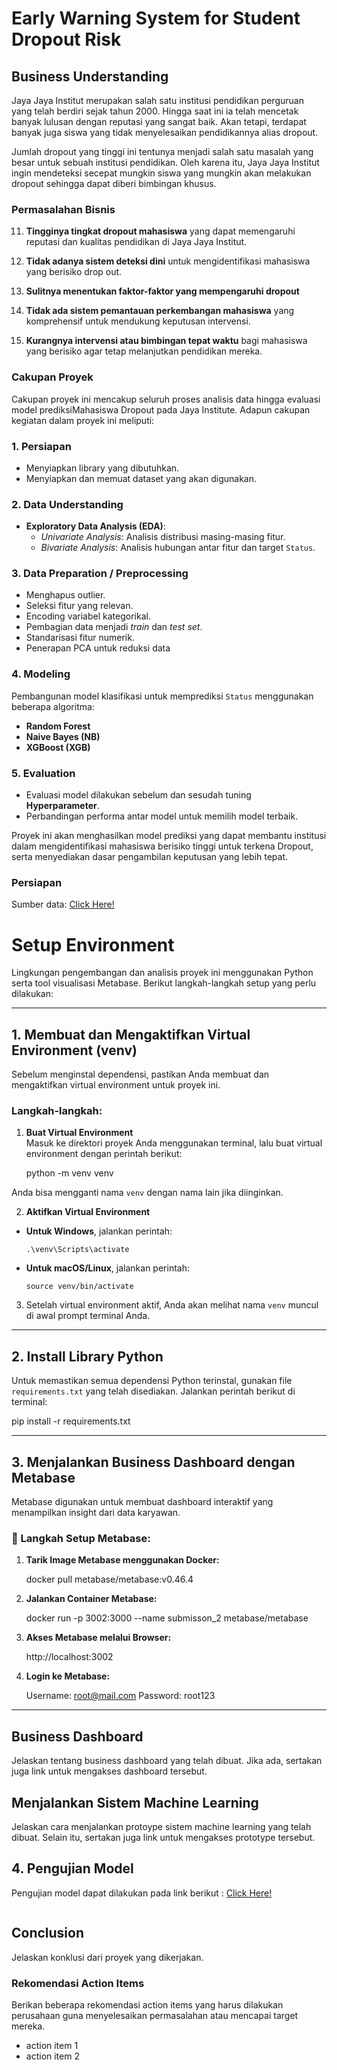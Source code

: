 # Early Warning System for Student Dropout Risk

## Business Understanding
Jaya Jaya Institut merupakan salah satu institusi pendidikan perguruan yang telah berdiri sejak tahun 2000. Hingga saat ini ia telah mencetak banyak lulusan dengan reputasi yang sangat baik. Akan tetapi, terdapat banyak juga siswa yang tidak menyelesaikan pendidikannya alias dropout.

Jumlah dropout yang tinggi ini tentunya menjadi salah satu masalah yang besar untuk sebuah institusi pendidikan. Oleh karena itu, Jaya Jaya Institut ingin mendeteksi secepat mungkin siswa yang mungkin akan melakukan dropout sehingga dapat diberi bimbingan khusus.


### Permasalahan Bisnis

11. **Tingginya tingkat dropout mahasiswa** yang dapat memengaruhi reputasi dan kualitas pendidikan di Jaya Jaya Institut.

2. **Tidak adanya sistem deteksi dini** untuk mengidentifikasi mahasiswa yang berisiko drop out.

3. **Sulitnya menentukan faktor-faktor yang mempengaruhi dropout**

4. **Tidak ada sistem pemantauan perkembangan mahasiswa** yang komprehensif untuk mendukung keputusan intervensi.

5. **Kurangnya intervensi atau bimbingan tepat waktu** bagi mahasiswa yang berisiko agar tetap melanjutkan pendidikan mereka.


### Cakupan Proyek

Cakupan proyek ini mencakup seluruh proses analisis data hingga evaluasi model prediksiMahasiswa Dropout pada Jaya Institute. Adapun cakupan kegiatan dalam proyek ini meliputi:

### 1. Persiapan
- Menyiapkan library yang dibutuhkan.
- Menyiapkan dan memuat dataset yang akan digunakan.

### 2. Data Understanding
- **Exploratory Data Analysis (EDA)**:
  - *Univariate Analysis*: Analisis distribusi masing-masing fitur.
  - *Bivariate Analysis*: Analisis hubungan antar fitur dan target `Status`.

### 3. Data Preparation / Preprocessing
- Menghapus outlier.
- Seleksi fitur yang relevan.
- Encoding variabel kategorikal.
- Pembagian data menjadi *train* dan *test set*.
- Standarisasi fitur numerik.
- Penerapan PCA untuk reduksi data


### 4. Modeling
Pembangunan model klasifikasi untuk memprediksi `Status` menggunakan beberapa algoritma:
- **Random Forest**
- **Naive Bayes (NB)**
- **XGBoost (XGB)**

### 5. Evaluation
- Evaluasi model dilakukan sebelum dan sesudah tuning **Hyperparameter**.
- Perbandingan performa antar model untuk memilih model terbaik.


Proyek ini akan menghasilkan model prediksi yang dapat membantu institusi dalam mengidentifikasi mahasiswa berisiko tinggi untuk terkena Dropout, serta menyediakan dasar pengambilan keputusan yang lebih tepat.

### Persiapan

Sumber data: [Click Here!](https://github.com/dicodingacademy/dicoding_dataset/blob/main/students_performance/README.md)

# Setup Environment

Lingkungan pengembangan dan analisis proyek ini menggunakan Python serta tool visualisasi Metabase. Berikut langkah-langkah setup yang perlu dilakukan:

---

## **1. Membuat dan Mengaktifkan Virtual Environment (venv)**

Sebelum menginstal dependensi, pastikan Anda membuat dan mengaktifkan virtual environment untuk proyek ini. 

### Langkah-langkah:

1. **Buat Virtual Environment**  
   Masuk ke direktori proyek Anda menggunakan terminal, lalu buat virtual environment dengan perintah berikut:

   python -m venv venv

Anda bisa mengganti nama `venv` dengan nama lain jika diinginkan.

2. **Aktifkan Virtual Environment**

- **Untuk Windows**, jalankan perintah:
  ```
  .\venv\Scripts\activate
  ```

- **Untuk macOS/Linux**, jalankan perintah:
  ```
  source venv/bin/activate
  ```

3. Setelah virtual environment aktif, Anda akan melihat nama `venv` muncul di awal prompt terminal Anda.

---

## **2. Install Library Python**

Untuk memastikan semua dependensi Python terinstal, gunakan file `requirements.txt` yang telah disediakan. Jalankan perintah berikut di terminal:

pip install -r requirements.txt


---

## **3. Menjalankan Business Dashboard dengan Metabase**

Metabase digunakan untuk membuat dashboard interaktif yang menampilkan insight dari data karyawan.

### 🔧 Langkah Setup Metabase:

1. **Tarik Image Metabase menggunakan Docker:**

   docker pull metabase/metabase:v0.46.4


2. **Jalankan Container Metabase:**

   docker run -p 3002:3000 --name submisson_2 metabase/metabase


3. **Akses Metabase melalui Browser:**

   http://localhost:3002


4. **Login ke Metabase:**

   Username: root@mail.com
   Password: root123
---

## Business Dashboard
Jelaskan tentang business dashboard yang telah dibuat. Jika ada, sertakan juga link untuk mengakses dashboard tersebut.

## Menjalankan Sistem Machine Learning
Jelaskan cara menjalankan protoype sistem machine learning yang telah dibuat. Selain itu, sertakan juga link untuk mengakses prototype tersebut.

## **4. Pengujian Model**

Pengujian model dapat dilakukan pada link berikut : [Click Here!](https://github.com/dicodingacademy/dicoding_dataset/blob/main/students_performance/README.md)


```

```

## Conclusion
Jelaskan konklusi dari proyek yang dikerjakan.

### Rekomendasi Action Items
Berikan beberapa rekomendasi action items yang harus dilakukan perusahaan guna menyelesaikan permasalahan atau mencapai target mereka.
- action item 1
- action item 2

